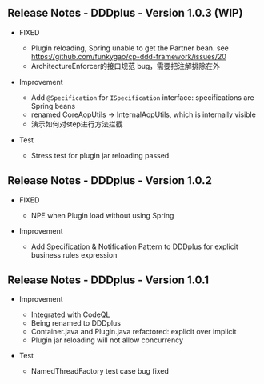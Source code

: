 ## Release Notes - DDDplus - Version 1.0.3 (WIP)

* FIXED
   * Plugin reloading, Spring unable to get the Partner bean. see https://github.com/funkygao/cp-ddd-framework/issues/20
   * ArchitectureEnforcer的接口规范 bug，需要把注解排除在外

* Improvement
   * Add `@Specification` for `ISpecification` interface: specifications are Spring beans
   * renamed CoreAopUtils -> InternalAopUtils, which is internally visible
   * 演示如何对step进行方法拦截

* Test
   * Stress test for plugin jar reloading passed

## Release Notes - DDDplus - Version 1.0.2

* FIXED
   * NPE when Plugin load without using Spring

* Improvement
   * Add Specification & Notification Pattern to DDDplus for explicit business rules expression

## Release Notes - DDDplus - Version 1.0.1

* Improvement
   * Integrated with CodeQL
   * Being renamed to DDDplus
   * Container.java and Plugin.java refactored: explicit over implicit
   * Plugin jar reloading will not allow concurrency

* Test
   * NamedThreadFactory test case bug fixed
